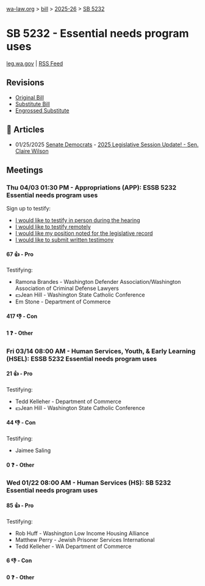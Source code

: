 [wa-law.org](/) > [bill](/bill/) > [2025-26](/bill/2025-26/) > [SB 5232](/bill/2025-26/sb/5232/)

# SB 5232 - Essential needs program uses
[leg.wa.gov](https://app.leg.wa.gov/billsummary?BillNumber=5232&Year=2025&Initiative=false) | [RSS Feed](./rss.xml)

## Revisions
* [Original Bill](1/)
* [Substitute Bill](S/)
* [Engrossed Substitute](S.E/)

## 📰 Articles
* 01/25/2025 [Senate Democrats](/org/senate_democrats/) - [2025 Legislative Session Update! - Sen. Claire Wilson](https://senatedemocrats.wa.gov/wilson/2025/01/24/2025-legislative-session-update/#:~:text=SB%205232)

## Meetings
### Thu 04/03 01:30 PM - Appropriations (APP): ESSB 5232 Essential needs program uses
Sign up to testify:
* [I would like to testify in person during the hearing](https://app.leg.wa.gov/csi/Testifier/Add?chamber=House&mId=33247&aId=166808&caId=26853&tId=1)
* [I would like to testify remotely](https://app.leg.wa.gov/csi/Testifier/Add?chamber=House&mId=33247&aId=166808&caId=26853&tId=2)
* [I would like my position noted for the legislative record](https://app.leg.wa.gov/csi/Testifier/Add?chamber=House&mId=33247&aId=166808&caId=26853&tId=3)
* [I would like to submit written testimony](https://app.leg.wa.gov/csi/Testifier/Add?chamber=House&mId=33247&aId=166808&caId=26853&tId=4)

#### 67 👍 - Pro
Testifying:
* Ramona Brandes - Washington Defender Association/Washington Association of Criminal Defense Lawyers
* 💵Jean Hill - Washington State Catholic Conference
* Em Stone - Department of Commerce

#### 417 👎 - Con

#### 1 ❓ - Other

### Fri 03/14 08:00 AM - Human Services, Youth, & Early Learning (HSEL): ESSB 5232 Essential needs program uses
#### 21 👍 - Pro
Testifying:
* Tedd Kelleher - Department of Commerce
* 💵Jean Hill - Washington State Catholic Conference

#### 44 👎 - Con
Testifying:
* Jaimee Saling

#### 0 ❓ - Other

### Wed 01/22 08:00 AM - Human Services (HS): SB 5232 Essential needs program uses
#### 85 👍 - Pro
Testifying:
* Rob Huff - Washington Low Income Housing Alliance
* Matthew Perry - Jewish Prisoner Services International
* Tedd Kelleher - WA Department of Commerce

#### 6 👎 - Con

#### 0 ❓ - Other
